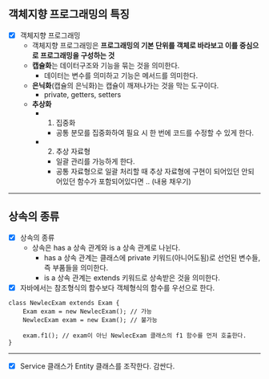 ## 객체지향 프로그래밍의 특징
- [x] 객체지향 프로그래밍
  - 객체지향 프로그래밍은 **프로그래밍의 기본 단위를 객체로 바라보고 이를 중심으로 프로그래밍을 구성하는 것**
  - **캡슐화**는 데이터구조와 기능을 묶는 것을 의미한다.
    - 데이터는 변수를 의미하고 기능은 메서드를 의미한다.
  - **은닉화**(캡슐의 은닉화)는 캡슐이 깨져나가는 것을 막는 도구이다.
    - private, getters, setters
  - **추상화**
    - 1. 집중화
      - 공통 분모를 집중화하여 필요 시 한 번에 코드를 수정할 수 있게 한다.
    - 2. 추상 자료형
      - 일괄 관리를 가능하게 한다.
      - 공통 자료형으로 일괄 처리할 때 추상 자료형에 구현이 되어있던 안되어있던 함수가 포함되어있다면 .. (내용 채우기)
---
## 상속의 종류
- [x] 상속의 종류
  - 상속은 has a 상속 관계와 is a 상속 관계로 나뉜다.
    - has a 상속 관계는 클래스에 private 키워드(아니어도됨)로 선언된 변수들, 즉 부품들을 의미한다.
    - is a 상속 관계는 extends 키워드로 상속받은 것을 의미한다.
- [x] 자바에서는 참조형식의 함수보다 객체형식의 함수를 우선으로 한다.
~~~
class NewlecExam extends Exam {
    Exam exam = new NewlecExam(); // 가능
    NewlecExam exam = new Exam(); // 불가능
	
    exam.f1(); // exam이 아닌 NewlecExam 클래스의 f1 함수를 먼저 호출한다.
}
~~~
---
- [x] Service 클래스가 Entity 클래스를 조작한다. 감싼다.
